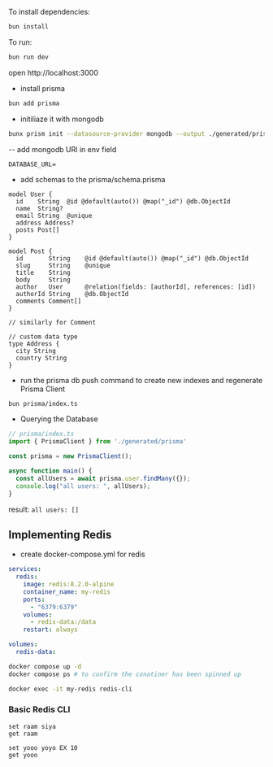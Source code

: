 To install dependencies:
```sh
bun install
```

To run:
```sh
bun run dev
```

open http://localhost:3000

- install prisma
```bash
bun add prisma
```
- initiliaze it with mongodb
```bash
bunx prism init --datasource-provider mongodb --output ./generated/prisma
```

-- add mongodb URI in env field
```
DATABASE_URL=
```

- add schemas to the prisma/schema.prisma
```prisma
model User {
  id    String  @id @default(auto()) @map("_id") @db.ObjectId
  name  String?
  email String  @unique
  address Address?
  posts Post[]
}

model Post {
  id       String    @id @default(auto()) @map("_id") @db.ObjectId
  slug     String    @unique
  title    String
  body     String
  author   User      @relation(fields: [authorId], references: [id])
  authorId String    @db.ObjectId
  comments Comment[]
}

// similarly for Comment

// custom data type
type Address {
  city String
  country String
}
```

- run the prisma db push command to create new indexes and regenerate Prisma Client
```bash
bun prisma/index.ts
```

- Querying the Database

```ts
// prisma/index.ts
import { PrismaClient } from './generated/prisma'

const prisma = new PrismaClient();

async function main() {
  const allUsers = await prisma.user.findMany({});
  console.log("all users: ", allUsers);
}
```

result: `all users: []`

## Implementing Redis
- create docker-compose.yml for redis
```yml
services:
  redis:
    image: redis:8.2.0-alpine
    container_name: my-redis
    ports:
      - "6379:6379"
    volumes:
      - redis-data:/data
    restart: always

volumes:
  redis-data:
```

```bash
docker compose up -d
docker compose ps # to confirm the conatiner has been spinned up
```

```bash
docker exec -it my-redis redis-cli
```

### Basic Redis CLI
```redis-cli
set raam siya
get raam

set yooo yoyo EX 10
get yooo
```